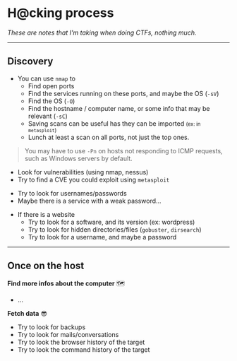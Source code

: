 # H@cking process

*These are notes that I'm taking when doing CTFs, nothing much.*

<hr class="sl">

## Discovery

<div class="row row-cols-md-2 mt-4"><div>

* You can use `nmap` to
    * Find open ports
    * Find the services running on these ports, and maybe the OS (`-sV`)
    * Find the OS (`-O`)
    * Find the hostname / computer name, or some info that may be relevant (`-sC`)
    * Saving scans can be useful has they can be imported <small>(ex: in `metasploit`)</small>
    * Lunch at least a scan on all ports, not just the top ones.

> You may have to use `-Pn` on hosts not responding to ICMP requests, such as Windows servers by default.

* Look for vulnerabilities (using nmap, nessus)
* Try to find a CVE you could exploit using `metasploit`
</div><div>

* Try to look for usernames/passwords
* Maybe there is a service with a weak password...

<span></span>

* If there is a website
    * Try to look for a software, and its version (ex: wordpress)
    * Try to look for hidden directories/files (`gobuster`, `dirsearch`)
    * Try to look for a username, and maybe a password
</div></div>

<hr class="sr">

## Once on the host

<div class="row row-cols-md-2 mt-4"><div>

**Find more infos about the computer** 🗺️

* ...

</div><div>

**Fetch data** 😎

* Try to look for backups
* Try to look for mails/conversations
* Try to look the browser history of the target
* Try to look the command history of the target
</div></div>
